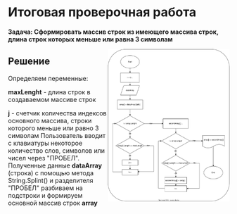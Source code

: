 # Итоговая проверочная работа

**Задача: Сформировать массив строк из имеющего массива строк, длина строк которых меньше или равна 3 символам**

<img src=".//IMG/block_diagram.svg " width="55%" align="right"> 

## Решение

Определяем переменные:</p>
**maxLenght** - длина строк в создаваемом массиве строк</p>
**j** - счетчик количества индексов основного массива, строки которого меньше или равно 3 символам
Пользователь вводит с клавиатуры некоторое количество слов, символов или чисел через "ПРОБЕЛ".
Полученные данные **dataArray** (строка) с помощью метода String.Splint() и разделителя "ПРОБЕЛ" 
разбиваем на подстроки и формируем основной массив строк **array**


